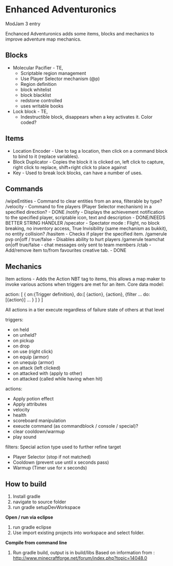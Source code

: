 Enhanced Adventuronics
=======================

ModJam 3 entry

Enchanced Adventuronics adds some items, blocks and mechanics to improve adventure map mechanics.

Blocks
------
* Molecular Pacifier - TE, 
  - Scriptable region management
  - Use Player Selector mechanism (@p)
  - Region definition
  - block whitelist
  - block blacklist
  - redstone controlled
  - uses writable books
* Lock block - TE,
  - Indestructible block, disappears when a key activates it. Color coded?

Items
-----
* Location Encoder - Use to tag a location, then click on a command block to bind to it (replace variables).
* Block Duplicator - Copies the block it is clicked on, left click to capture, right click to replace, shift+right click to place against
* Key - Used to break lock blocks, can have a number of uses.

Commands
--------
/wipeEntities - Command to clear entities from an area, filterable by type?
/velocity     - Command to fire players (Player Selector mechanism) in a specified direction? - DONE
/notify       - Displays the achievement notification to the specified player, scriptable icon, text and description - DONE/NEEDS BETTER STRING HANDLER
/specator     - Spectator mode : Flight, no block breaking, no inventory access, True Invisibility (same mechanism as bukkit), no entity collision?
/hasitem      - Checks if player the specified item.
/gamerule pvp on|off / true/false - Disables ability to hurt players
/gamerule teamchat on|off true/false - chat messages only sent to team members
/ctab         - Add/remove item to/from favourites creative tab. - DONE

Mechanics
---------

Item actions  - Adds the Action NBT tag to items, this allows a map maker to invoke various actions when triggers are met for an item.
Core data model:

action: [
{
	on:{Trigger definition},
	do:[
	{action},
	{action},
	{filter
	  ...
	  do:[{action}]
	  ...
	}
	]
}
]

All actions in a tier execute regardless of failure state of others at that level

triggers:
- on held
- on unheld?
- on pickup
- on drop
- on use (right click)
- on equip (armor)
- on unequip (armor)
- on attack (left clicked)
- on attacked with (apply to other)
- on attacked (called while having when hit)

actions:
- Apply potion effect
- Apply attributes
- velocity
- health
- scoreboard manipulation
- exeucte command (as commandblock / console / special)?
- clear cooldown/warmup
- play sound

filters: Special action type used to further refine target
- Player Selector (stop if not matched)
- Cooldown (prevent use until x seconds pass)
- Warmup (Timer use for x seconds)

How to build
------------
1. Install gradle
2. navigate to source folder
3. run gradle setupDevWorkspace

**Open / run via eclipse**
1. run gradle eclipse
2. Use import existing projects into workspace and select folder.

**Compile from command line**
1. Run gradle build, output is in build/libs
Based on information from : http://www.minecraftforge.net/forum/index.php?topic=14048.0
